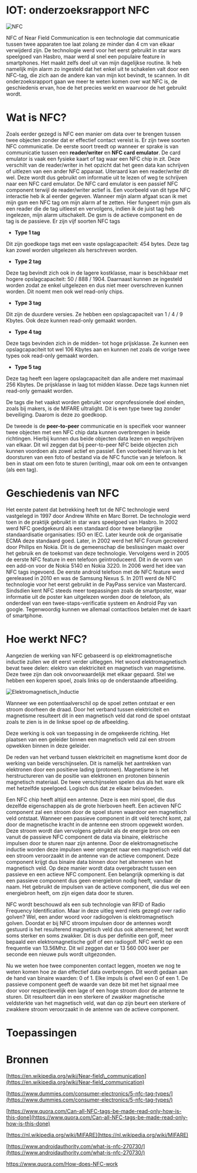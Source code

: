 # IOT: onderzoeksrapport NFC

![NFC](https://intel-tele.com/wp-content/uploads/2019/03/mify-o-nfc-1.jpg "NFC picture")

NFC of Near Field Communication is een technologie dat communicatie tussen twee apparaten toe laat zolang ze minder dan 4 cm van elkaar verwijderd zijn. De technologie werd voor het eerst gebruikt in star wars speelgoed van Hasbro, maar werd al snel een populaire feature in smartphones. Het maakt zelfs deel uit van mijn dagelijkse routine. Ik heb namelijk mijn alarm zo ingesteld dat het enkel uit te schakelen valt door een NFC-tag, die zich aan de andere kan van mijn kot bevindt, te scannen. In dit onderzoeksrapport gaan we meer te weten komen over wat NFC is, de geschiedenis ervan, hoe de het precies werkt en waarvoor de het gebruikt wordt.

# Wat is NFC?

Zoals eerder gezegd is NFC een manier om data over te brengen tussen twee objecten zonder dat er effectief contact vereist is. Er zijn twee soorten NFC communicatie. De eerste soort treedt op wanneer er sprake is van communicatie tussen een **reader/writer** en **NFC card emulator**. De card emulator is vaak een fysieke kaart of tag waar een NFC chip in zit. Deze verschilt van de reader/writer in het opzicht dat het geen data kan schrijven of uitlezen van een ander NFC apparaat. Uiteraard kan een reader/writer dit wel. Deze wordt dus gebruikt om informatie uit te lezen of weg te schrijven naar een NFC card emulator. De NFC card emulator is een passief NFC component terwijl de reader/writer actief is. Een voorbeeld van dit type NFC interactie heb ik al eerder gegeven. Wanneer mijn alarm afgaat scan ik met mijn gsm een NFC tag om mijn alarm af te zetten. Hier fungeert mijn gsm als een reader die de tag uitleest en vervolgens, indien ik de juist tag heb ingelezen, mijn alarm uitschakelt. De gsm is de actieve component en de tag is de passieve. Er zijn vijf soorten NFC tags

- **Type 1 tag**

Dit zijn goedkope tags met een vaste opslagcapaciteit: 454 bytes. Deze tag kan zowel worden uitgelezen als herschreven worden.

- **Type 2 tag**

Deze tag bevindt zich ook in de lagere kostklasse, maar is beschikbaar met hogere opslagcapaciteit: 50 / 888 / 1904. Daarnaast kunnen ze ingesteld worden zodat ze enkel uitgelezen en dus niet meer overschreven kunnen worden. Dit noemt men ook wel read-only chips.

- **Type 3 tag**

Dit zijn de duurdere versies. Ze hebben een opslagcapaciteit van 1 / 4 / 9 Kbytes. Ook deze kunnen read-only gemaakt worden.

- **Type 4 tag**

Deze tags bevinden zich in de midden- tot hoge prijsklasse. Ze kunnen een opslagcapaciteit tot wel 106 Kbytes aan en kunnen net zoals de vorige twee types ook read-only gemaakt worden.

- **Type 5 tag**

Deze tag heeft een lagere opslagcapaciteit dan alle andere met maximaal 256 Kbytes. De prijsklasse in laag tot midden klasse. Deze tags kunnen niet read-only gemaakt worden.

De tags die het vaakst worden gebruikt voor onprofessionele doel einden, zoals bij makers, is de MIFARE ultralight. Dit is een type twee tag zonder beveiliging. Daarom is deze zo goedkoop.

De tweede is de **peer-to-peer** communicatie en is specifiek voor wanneer twee objecten met een NFC chip data kunnen overbrengen in beide richtingen. Hierbij kunnen dus beide objecten data lezen en wegschrijven van elkaar. Dit wil zeggen dat bij peer-to-peer NFC beide objecten zich kunnen voordoen als zowel actief en passief. Een voorbeeld hiervan is het doorsturen van een foto of bestand via de NFC functie van je telefoon. Ik ben in staat om een foto te sturen (writing), maar ook om een te ontvangen (als een tag).

# Geschiedenis van NFC

Het eerste patent dat betrekking heeft tot de NFC technologie werd vastgelegd in 1997 door Andrew White en Marc Borret. De technologie werd toen in de praktijk gebruikt in star wars speelgoed van Hasbro. In 2002 werd NFC goedgekeurd als een standaard door twee belangrijke standaardisatie organisaties: ISO en IEC. Later keurde ook de organisatie ECMA deze standaard goed. Later, in 2002 werd het NFC Forum gecreëerd door Philips en Nokia. Dit is de gemeenschap die beslissingen maakt over het gebruik en de toekomst van deze technologie. Vervolgens werd in 2005 de eerste NFC feature in een telefoon geïntroduceerd. Dit in de vorm van een add-on voor de Nokia 5140 en Nokia 3220. In 2006 werd het idee van NFC tags ingevoerd. De eerste android telefoon met de NFC feature werd gereleased in 2010 en was de Samsung Nexus S. In 2011 werd de NFC technologie voor het eerst gebruikt in de PayPass service van Mastercard. Sindsdien kent NFC steeds meer toepassingen zoals de smartposter, waar informatie uit de poster kan uitgelezen worden door de telefoon, als onderdeel van een twee-staps-verificatie systeem en Android Pay van google. Tegenwoordig kunnen we allemaal contactloos betalen met de kaart of smartphone.

# Hoe werkt NFC?

Aangezien de werking van NFC gebaseerd is op elektromagnetische inductie zullen we dit eerst verder uitleggen. Het woord elektromagnetisch bevat twee delen: elektro van elektriciteit en magnetisch van magnetisme. Deze twee zijn dan ook onvoorwaardelijk met elkaar gepaard. Stel we hebben een koperen spoel, zoals links op de onderstaande afbeelding.

![Elektromagnetisch_Inductie](https://cdn57.androidauthority.net/wp-content/uploads/2013/04/magnetic-fields.png "Elektromagnetisch inductie")

 

Wanneer we een potentiaalverschil op de spoel zetten ontstaat er een stroom doorheen de draad. Door het verband tussen elektriciteit en magnetisme resulteert dit in een magnetisch veld dat rond de spoel ontstaat zoals te zien is in de linkse spoel op de afbeelding.

Deze werking is ook van toepassing in de omgekeerde richting. Het plaatsen van een geleider binnen een magnetisch veld zal een stroom opwekken binnen in deze geleider.

De reden van het verband tussen elektriciteit en magnetisme komt door de werking van beide verschijnselen. Dit is namelijk het aantrekken van elektronen door een positieve lading (protonen). Magnetisme is het herstructureren van de positie van elektronen en protonen binnenin magnetisch materiaal. De twee verschijnselen spelen dus als het ware elk met hetzelfde speelgoed. Logisch dus dat ze elkaar beïnvloeden.

Een NFC chip heeft altijd een antenne. Deze is een mini spoel, die dus dezelfde eigenschappen als de grote hierboven heeft. Een actieven NFC component zal een stroom door de spoel sturen waardoor een magnetisch veld ontstaat. Wanneer een passieve component in dit veld terecht komt, zal door de magnetische kracht in de antenne een stroom opgewekt worden. Deze stroom wordt dan vervolgens gebruikt als de energie bron om een vanuit de passieve NFC component de data via binaire, elektrische impulsen door te sturen naar zijn antenne. Door de elektromagnetische inductie worden deze impulsen weer omgezet naar een magnetisch veld dat een stroom veroorzaakt in de antenne van de actieve component. Deze component krijgt dus binaire data binnen door het alterneren van het magnetisch veld. Op deze manier wordt data overgebracht tussen een passieve en een actieve NFC component. Een belangrijk opmerking is dat een passieve component dus geen energiebron nodig heeft, vandaar de naam. Het gebruikt de impulsen van de actieve component, die dus wel een energiebron heeft, om zijn eigen data door te sturen.

NFC wordt beschouwd als een sub technologie van RFID of Radio Frequency Identification. Maar in deze uitleg werd niets gezegd over radio golven? Wel, een ander woord voor radiogolven is elektromagnetisch golven. Doordat er bij NFC stroom impulsen door de antennes wordt gestuurd is het resulterend magnetisch veld dus ook alternerend; het wordt soms sterker en soms zwakker. Dit is dus per definitie een golf, meer bepaald een elektromagnetische golf of een radiogolf. NFC werkt op een frequentie van 13.56Mhz. Dit wil zeggen dat er 13 560 000 keer per seconde een nieuwe puls wordt uitgezonden.

Nu we weten hoe twee componenten contact leggen, moeten we nog te weten komen hoe ze dan effectief data overbrengen. Dit wordt gedaan aan de hand van binaire waarden: 0 of 1. Elke impuls is ofwel een 0 of een 1. De passieve component geeft de waarde van deze bit met het signaal mee door voor respectievelijk een lage of een hoge stroom door de antenne te sturen. Dit resulteert dan in een sterkere of zwakker magnetische veldsterkte van het magnetisch veld, wat dan op zijn beurt een sterkere of zwakkere stroom veroorzaakt in de antenne van de actieve component.

# Toepassingen


# Bronnen

[https://en.wikipedia.org/wiki/Near-field\_communication](https://en.wikipedia.org/wiki/Near-field_communication)

[https://www.dummies.com/consumer-electronics/5-nfc-tag-types/](https://www.dummies.com/consumer-electronics/5-nfc-tag-types/)

[https://www.quora.com/Can-all-NFC-tags-be-made-read-only-how-is-this-done](https://www.quora.com/Can-all-NFC-tags-be-made-read-only-how-is-this-done)

[https://nl.wikipedia.org/wiki/MIFARE](https://nl.wikipedia.org/wiki/MIFARE)

[https://www.androidauthority.com/what-is-nfc-270730/](https://www.androidauthority.com/what-is-nfc-270730/)

https://www.quora.com/How-does-NFC-work
